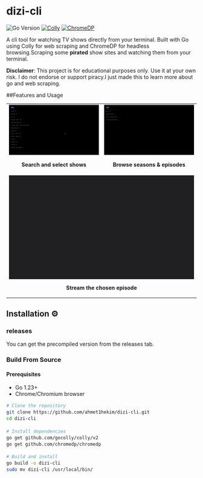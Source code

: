 # dizi-cli 
![Go Version](https://img.shields.io/badge/go-%3E%3D1.23-blue.svg?logo=go&logoColor=white)
[![Colly](https://img.shields.io/badge/colly-v2.8.1-green.svg)](https://github.com/gocolly/colly)
[![ChromeDP](https://img.shields.io/badge/chromedp-v0.9.1-green.svg)](https://github.com/chromedp/chromedp)

A cli tool for watching TV shows directly from your terminal. Built with Go using Colly for web scraping and ChromeDP for headless browsing.Scraping some **pirated** show sites and watching them from your terminal.

**Disclaimer**: This project is for educational purposes only. Use it at your own risk. I do not endorse or support piracy.I just made this to learn more about go and web scraping.

##Features and Usage

<table border="0" cellspacing="0" cellpadding="0" style="border: none; border-collapse: collapse;">
  <tr style="border: none;">
    <td width="50%" style="border: none;">
      <img src="./readmegifs/1.gif" style="width: 100%">
      <p align="center"><b>Search and select shows</b></p>
    </td>
    <td width="50%" style="border: none;">
      <img src="./readmegifs/2.gif" style="width: 100%">
      <p align="center"><b>Browse seasons & episodes</b></p>
    </td>
  </tr>
  <tr style="border: none;">
    <td colspan="2" style="border: none;">
      <img src="./readmegifs/3.gif" style="width: 100%; max-width: 800px; display: block; margin: 0 auto">
      <p align="center"><b>Stream the chosen episode</b></p>
    </td>
  </tr>
</table>

## Installation ⚙️
### releases
You can get the precompiled version from the releases tab.
### Build From Source
#### Prerequisites
- Go 1.23+
- Chrome/Chromium browser

```bash
# Clone the repository
git clone https://github.com/ahmet1hekim/dizi-cli.git
cd dizi-cli

# Install dependencies
go get github.com/gocolly/colly/v2
go get github.com/chromedp/chromedp

# Build and install
go build -o dizi-cli
sudo mv dizi-cli /usr/local/bin/
